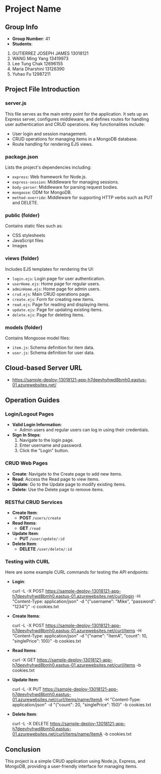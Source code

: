 # Project Name

## Group Info
- **Group Number**: 41
- **Students**: 
1. GUTIERREZ JOSEPH JAMES 13018121
2. WANG Ming Yang 13419973
3. Lee Tung Chak 12696155
4. Maria Dharshini 13126390
5. Yuhao Fu 12987211

## Project File Introduction

### server.js
This file serves as the main entry point for the application. It sets up an Express server, configures middleware, and defines routes for handling user authentication and CRUD operations. Key functionalities include:
- User login and session management.
- CRUD operations for managing items in a MongoDB database.
- Route handling for rendering EJS views.

### package.json
Lists the project's dependencies including:
- `express`: Web framework for Node.js.
- `express-session`: Middleware for managing sessions.
- `body-parser`: Middleware for parsing request bodies.
- `mongoose`: ODM for MongoDB.
- `method-override`: Middleware for supporting HTTP verbs such as PUT and DELETE.

### public (folder)
Contains static files such as:
- CSS stylesheets
- JavaScript files
- Images

### views (folder)
Includes EJS templates for rendering the UI:
- `login.ejs`: Login page for user authentication.
- `userHome.ejs`: Home page for regular users.
- `adminHome.ejs`: Home page for admin users.
- `crud.ejs`: Main CRUD operations page.
- `create.ejs`: Form for creating new items.
- `read.ejs`: Page for reading and displaying items.
- `update.ejs`: Page for updating existing items.
- `delete.ejs`: Page for deleting items.

### models (folder)
Contains Mongoose model files:
- `item.js`: Schema definition for item data.
- `user.js`: Schema definition for user data.

## Cloud-based Server URL
- https://sample-deploy-13018121-app-h7deevhyhwd8bmh0.eastus-01.azurewebsites.net/

## Operation Guides

### Login/Logout Pages
- **Valid Login Information**: 
  - Admin users and regular users can log in using their credentials.
- **Sign In Steps**: 
  1. Navigate to the login page.
  2. Enter username and password.
  3. Click the "Login" button.

### CRUD Web Pages
- **Create**: Navigate to the Create page to add new items.
- **Read**: Access the Read page to view items.
- **Update**: Go to the Update page to modify existing items.
- **Delete**: Use the Delete page to remove items.

### RESTful CRUD Services
- **Create Item**: 
  - **POST** `/users/create`
- **Read Items**: 
  - **GET** `/read`
- **Update Item**: 
  - **PUT** `/user/update/:id`
- **Delete Item**: 
  - **DELETE** `/user/delete/:id`

### Testing with CURL
Here are some example CURL commands for testing the API endpoints:

- **Login**:


    curl -L -X POST https://sample-deploy-13018121-app-h7deevhyhwd8bmh0.eastus-01.azurewebsites.net/curl/login 
        -H "Content-Type: application/json" 
        -d "{\"username\": \"Mike\", \"password\": \"1234\"}" 
        -c cookies.txt

- **Create Items**:


    curl -L -X POST https://sample-deploy-13018121-app-h7deevhyhwd8bmh0.eastus-01.azurewebsites.net/curl/items 
    -H "Content-Type: application/json" 
    -d "{\"name\": \"ItemA\", \"count\": 10, \"singlePrice\": 100}" 
    -b cookies.txt

- **Read Items**:
    

    curl -X GET https://sample-deploy-13018121-app-h7deevhyhwd8bmh0.eastus-01.azurewebsites.net/curl/items 
        -b cookies.txt

- **Update Item**:
      

    curl -L -X PUT https://sample-deploy-13018121-app-h7deevhyhwd8bmh0.eastus-01.azurewebsites.net/curl/items/name/ItemA 
    -H "Content-Type: application/json" 
    -d "{\"count\": 20, \"singlePrice\": 150}" 
    -b cookies.txt

- **Delete Item**:
  

    curl -L -X DELETE https://sample-deploy-13018121-app-h7deevhyhwd8bmh0.eastus-01.azurewebsites.net/curl/items/name/ItemA 
    -b cookies.txt

## Conclusion
This project is a simple CRUD application using Node.js, Express, and MongoDB, providing a user-friendly interface for managing items.
